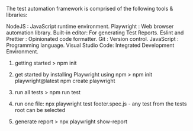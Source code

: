 The test automation framework is comprised of the following tools & libraries:

NodeJS : JavaScript runtime environment. Playwright : Web browser automation library. 
Built-in editor: For generating Test Reports. Eslint and Prettier : Opinionated code formatter. 
Git : Version control. JavaScript : Programming language. Visual Studio Code: Integrated Development Environment.

1. getting started > npm init 

2. get started by installing Playwright using npm > npm init playwright@latest npm create playwright

3. run all tests > npm run test

4. run one file: npx playwright test footer.spec.js - any test from the tests root can be selected

5. generate report > npx playwright show-report